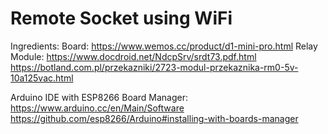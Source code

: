 # Remote Socket using WiFi

Ingredients:
Board:
https://www.wemos.cc/product/d1-mini-pro.html
Relay Module:
https://www.docdroid.net/NdcpSrv/srdt73.pdf.html
https://botland.com.pl/przekazniki/2723-modul-przekaznika-rm0-5v-10a125vac.html

Arduino IDE with ESP8266 Board Manager:
https://www.arduino.cc/en/Main/Software
https://github.com/esp8266/Arduino#installing-with-boards-manager


